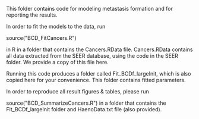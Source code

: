 This folder contains code for modeling metastasis formation and for reporting the results.

In order to fit the models to the data, run 

source("BCD_FitCancers.R") 

in R in a folder that contains the Cancers.RData file. 
Cancers.RData contains all data extracted from the SEER database, using the code in the SEER folder. We provide a copy of this file here.

Running this code produces a folder called Fit_BCDf_largeInit, which is also copied here for your convenience. This folder contains fitted parameters.

In order to reproduce all result figures & tables, please run 

source("BCD_SummarizeCancers.R")
in a folder that contains the Fit_BCDf_largeInit folder and HaenoData.txt file (also provided).

